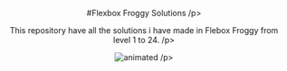 
<p align="center">
 #Flexbox Froggy Solutions
 /p>

<p align="center">
This repository have all the solutions i have made in Flebox Froggy from level 1 to 24.
/p>

  
<p align="center">
  <img src="https://user-images.githubusercontent.com/106592392/180084320-a9d2201f-f000-4c32-a9f5-90b89f8fae70.gif" alt="animated" />
/p>
